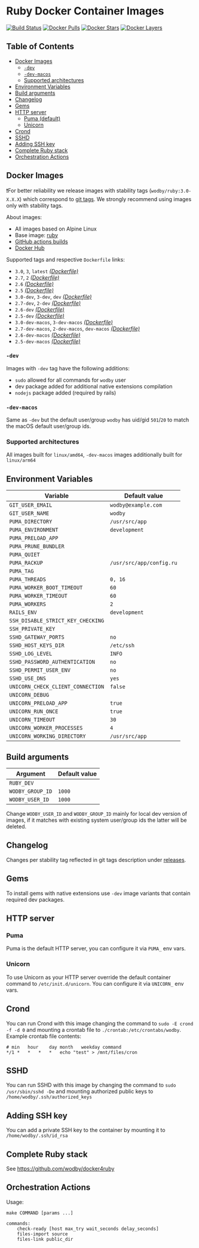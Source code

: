 # Ruby Docker Container Images

[![Build Status](https://github.com/wodby/ruby/workflows/Build%20docker%20image/badge.svg)](https://github.com/wodby/ruby/actions)
[![Docker Pulls](https://img.shields.io/docker/pulls/wodby/ruby.svg)](https://hub.docker.com/r/wodby/ruby)
[![Docker Stars](https://img.shields.io/docker/stars/wodby/ruby.svg)](https://hub.docker.com/r/wodby/ruby)
[![Docker Layers](https://images.microbadger.com/badges/image/wodby/ruby.svg)](https://microbadger.com/images/wodby/ruby)

## Table of Contents

- [Docker Images](#docker-images)
    - [`-dev`](#-dev)
    - [`-dev-macos`](#-dev-macos)
    - [Supported architectures](#supported-architectures)
- [Environment Variables](#environment-variables)
- [Build arguments](#build-arguments)
- [Changelog](#changelog)
- [Gems](#gems)
- [HTTP server](#http-server)
    - [Puma (default)](#puma)
    - [Unicorn](#unicorn)
- [Crond](#crond)
- [SSHD](#sshd)
- [Adding SSH key](#adding-ssh-key)
- [Complete Ruby stack](#complete-ruby-stack)
- [Orchestration Actions](#orchestration-actions)

## Docker Images

❗For better reliability we release images with stability tags (`wodby/ruby:3.0-X.X.X`) which correspond to [git tags](https://github.com/wodby/ruby/releases). We strongly recommend using images only with stability tags.

About images:

- All images based on Alpine Linux
- Base image: [ruby](https://github.com/docker-library/ruby)
- [GitHub actions builds](https://github.com/wodby/ruby/actions) 
- [Docker Hub](https://hub.docker.com/r/wodby/ruby) 

Supported tags and respective `Dockerfile` links:

- `3.0`, `3`, `latest` [_(Dockerfile)_]
- `2.7`, `2` [_(Dockerfile)_]
- `2.6` [_(Dockerfile)_]
- `2.5` [_(Dockerfile)_]
- `3.0-dev`, `3-dev`, `dev` [_(Dockerfile)_]
- `2.7-dev`, `2-dev` [_(Dockerfile)_]
- `2.6-dev` [_(Dockerfile)_]
- `2.5-dev` [_(Dockerfile)_]
- `3.0-dev-macos`, `3-dev-macos` [_(Dockerfile)_]
- `2.7-dev-macos`, `2-dev-macos`, `dev-macos` [_(Dockerfile)_]
- `2.6-dev-macos` [_(Dockerfile)_]
- `2.5-dev-macos` [_(Dockerfile)_]

[_(Dockerfile)_]: https://github.com/wodby/ruby/tree/master/Dockerfile

### `-dev` 

Images with `-dev` tag have the following additions:

- `sudo` allowed for all commands for `wodby` user
- dev package added for additional native extensions compilation 
- `nodejs` package added (required by rails)

### `-dev-macos`

Same as `-dev` but the default user/group `wodby` has uid/gid `501`/`20`  to match the macOS default user/group ids.

### Supported architectures

All images built for `linux/amd64`, `-dev-macos` images additionally built for `linux/arm64`

## Environment Variables

| Variable                          | Default value            |
| --------------------------------- | ------------------------ |
| `GIT_USER_EMAIL`                  | `wodby@example.com`      |
| `GIT_USER_NAME`                   | `wodby`                  |
| `PUMA_DIRECTORY`                  | `/usr/src/app`           |
| `PUMA_ENVIRONMENT`                | `development`            |
| `PUMA_PRELOAD_APP`                |                          |
| `PUMA_PRUNE_BUNDLER`              |                          |
| `PUMA_QUIET`                      |                          |
| `PUMA_RACKUP`                     | `/usr/src/app/config.ru` |
| `PUMA_TAG`                        |                          |
| `PUMA_THREADS`                    | `0, 16`                  |
| `PUMA_WORKER_BOOT_TIMEOUT`        | `60`                     |
| `PUMA_WORKER_TIMEOUT`             | `60`                     |
| `PUMA_WORKERS`                    | `2`                      |
| `RAILS_ENV`                       | `development`            |
| `SSH_DISABLE_STRICT_KEY_CHECKING` |                          |
| `SSH_PRIVATE_KEY`                 |                          |
| `SSHD_GATEWAY_PORTS`              | `no`                     |
| `SSHD_HOST_KEYS_DIR`              | `/etc/ssh`               |
| `SSHD_LOG_LEVEL`                  | `INFO`                   |
| `SSHD_PASSWORD_AUTHENTICATION`    | `no`                     |
| `SSHD_PERMIT_USER_ENV`            | `no`                     |
| `SSHD_USE_DNS`                    | `yes`                    |
| `UNICORN_CHECK_CLIENT_CONNECTION` | `false`                  |
| `UNICORN_DEBUG`                   |                          |
| `UNICORN_PRELOAD_APP`             | `true`                   |
| `UNICORN_RUN_ONCE`                | `true`                   |
| `UNICORN_TIMEOUT`                 | `30`                     |
| `UNICORN_WORKER_PROCESSES`        | `4`                      |
| `UNICORN_WORKING_DIRECTORY`       | `/usr/src/app`           |

## Build arguments

| Argument         | Default value |
| ---------------- | ------------- |
| `RUBY_DEV`       |               |
| `WODBY_GROUP_ID` | `1000`        |
| `WODBY_USER_ID`  | `1000`        |

Change `WODBY_USER_ID` and `WODBY_GROUP_ID` mainly for local dev version of images, if it matches with existing system user/group ids the latter will be deleted.

## Changelog

Changes per stability tag reflected in git tags description under [releases](https://github.com/wodby/ruby/releases). 

## Gems

To install gems with native extensions use `-dev` image variants that contain required dev packages.

## HTTP server

### Puma

Puma is the default HTTP server, you can configure it via `PUMA_` env vars. 

### Unicorn

To use Unicorn as your HTTP server override the default container command to `/etc/init.d/unicorn`. You can configure it via `UNICORN_` env vars. 

## Crond

You can run Crond with this image changing the command to `sudo -E crond -f -d 0` and mounting a crontab file to `./crontab:/etc/crontabs/wodby`. Example crontab file contents:

```
# min	hour	day	month	weekday	command
*/1	*	*	*	*	echo "test" > /mnt/files/cron
```

## SSHD

You can run SSHD with this image by changing the command to `sudo /usr/sbin/sshd -De` and mounting authorized public keys to `/home/wodby/.ssh/authorized_keys`

## Adding SSH key

You can add a private SSH key to the container by mounting it to `/home/wodby/.ssh/id_rsa`

## Complete Ruby stack

See https://github.com/wodby/docker4ruby

## Orchestration Actions

Usage:
```
make COMMAND [params ...]

commands:
    check-ready [host max_try wait_seconds delay_seconds]
    files-import source
    files-link public_dir 
```
